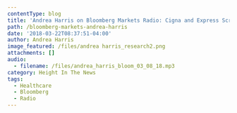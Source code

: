 ```yaml
---
contentType: blog
title: 'Andrea Harris on Bloomberg Markets Radio: Cigna and Express Scripts Deal '
path: /bloomberg-markets-andrea-harris
date: '2018-03-22T08:37:51-04:00'
author: Andrea Harris
image_featured: /files/andrea harris_research2.png
attachments: []
audio:
  - filename: /files/andrea_harris_bloom_03_08_18.mp3
category: Height In The News
tags:
  - Healthcare
  - Bloomberg
  - Radio
---
```


